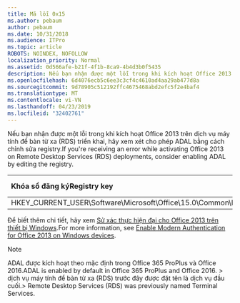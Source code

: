 ```yaml
---
title: Mã lỗi 0x15
ms.author: pebaum
author: pebaum
ms.date: 10/31/2018
ms.audience: ITPro
ms.topic: article
ROBOTS: NOINDEX, NOFOLLOW
localization_priority: Normal
ms.assetid: 0d566afe-b21f-4f1b-8ca9-4b4d3b0f5435
description: Nếu bạn nhận được một lỗi trong khi kích hoạt Office 2013 trên dịch vụ máy tính để bàn từ xa (RDS) triển khai, hãy xem xét cho phép ADAL bằng cách chỉnh sửa registry.
ms.openlocfilehash: 6d4076ecb5c6ee3c3cf4c4610ad4aa29ab477d8a
ms.sourcegitcommit: 9d78905c512192ffc4675468abd2efc5f2e4baf4
ms.translationtype: MT
ms.contentlocale: vi-VN
ms.lasthandoff: 04/23/2019
ms.locfileid: "32402761"
---
```

<span data-ttu-id="ccbb8-103">Nếu bạn nhận được một lỗi trong khi kích hoạt Office 2013 trên dịch vụ máy tính để bàn từ xa (RDS) triển khai, hãy xem xét cho phép ADAL bằng cách chỉnh sửa registry.</span><span class="sxs-lookup"><span data-stu-id="ccbb8-103">If you're receiving an error while activating Office 2013 on Remote Desktop Services (RDS) deployments, consider enabling ADAL by editing the registry.</span></span> 
  
|<span data-ttu-id="ccbb8-104">**Khóa sổ đăng ký**</span><span class="sxs-lookup"><span data-stu-id="ccbb8-104">**Registry key**</span></span>|<span data-ttu-id="ccbb8-105">**Loại hình**</span><span class="sxs-lookup"><span data-stu-id="ccbb8-105">**Type**</span></span>|<span data-ttu-id="ccbb8-106">**Giá trị**</span><span class="sxs-lookup"><span data-stu-id="ccbb8-106">**Value**</span></span>|
|:-----|:-----|:-----|
|<span data-ttu-id="ccbb8-107">HKEY_CURRENT_USER\Software\Microsoft\Office\15.0\Common\Identity\EnableADAL</span><span class="sxs-lookup"><span data-stu-id="ccbb8-107">HKEY_CURRENT_USER\Software\Microsoft\Office\15.0\Common\Identity\EnableADAL</span></span>  <br/> |<span data-ttu-id="ccbb8-108">REG_DWORD</span><span class="sxs-lookup"><span data-stu-id="ccbb8-108">REG_DWORD</span></span>  <br/> |<span data-ttu-id="ccbb8-109">1</span><span class="sxs-lookup"><span data-stu-id="ccbb8-109">1</span></span>  <br/> |
   
<span data-ttu-id="ccbb8-110">Để biết thêm chi tiết, hãy xem [Sử xác thực hiện đại cho Office 2013 trên thiết bị Windows](https://docs.microsoft.com/office365/admin/security-and-compliance/enable-modern-authentication).</span><span class="sxs-lookup"><span data-stu-id="ccbb8-110">For more information, see [Enable Modern Authentication for Office 2013 on Windows devices](https://docs.microsoft.com/office365/admin/security-and-compliance/enable-modern-authentication).</span></span>
  
> [!NOTE]
>  <span data-ttu-id="ccbb8-111">ADAL được kích hoạt theo mặc định trong Office 365 ProPlus và Office 2016.</span><span class="sxs-lookup"><span data-stu-id="ccbb8-111">ADAL is enabled by default in Office 365 ProPlus and Office 2016.</span></span> <span data-ttu-id="ccbb8-112">> dịch vụ máy tính để bàn từ xa (RDS) trước đây được đặt tên là dịch vụ đầu cuối.</span><span class="sxs-lookup"><span data-stu-id="ccbb8-112">>  Remote Desktop Services (RDS) was previously named Terminal Services.</span></span> 
  

